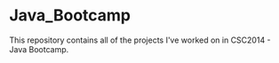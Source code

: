 # Java_Bootcamp
This repository contains all of the projects I've worked on in CSC2014 - Java Bootcamp.